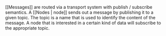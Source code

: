 [[Messages]] are routed via a transport system with publish / subscribe semantics. A [[Nodes | node]] sends out a message by publishing it to a given topic. The topic is a name that is used to identify the content of the message. A node that is interested in a certain kind of data will subscribe to the appropriate topic. 




































